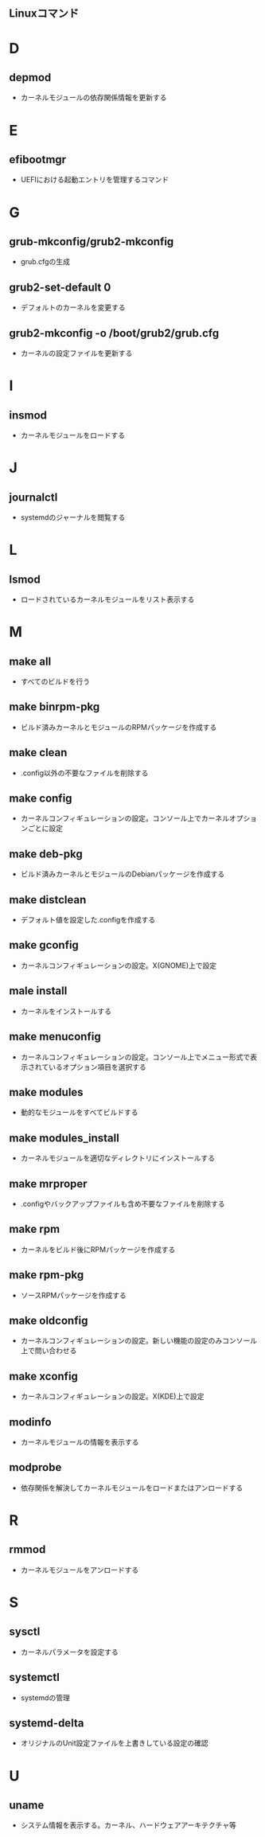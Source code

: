 ## Linuxコマンド

# D #
## depmod
- カーネルモジュールの依存関係情報を更新する

# E #
## efibootmgr
- UEFIにおける起動エントリを管理するコマンド

# G #
## grub-mkconfig/grub2-mkconfig
- grub.cfgの生成

## grub2-set-default 0
- デフォルトのカーネルを変更する

## grub2-mkconfig -o /boot/grub2/grub.cfg
- カーネルの設定ファイルを更新する

# I #
## insmod
- カーネルモジュールをロードする

# J #
## journalctl
- systemdのジャーナルを閲覧する

# L #
## lsmod
- ロードされているカーネルモジュールをリスト表示する

# M #
## make all
- すべてのビルドを行う

## make binrpm-pkg
- ビルド済みカーネルとモジュールのRPMパッケージを作成する

## make clean
- .config以外の不要なファイルを削除する

## make config
- カーネルコンフィギュレーションの設定。コンソール上でカーネルオプションごとに設定

## make deb-pkg
- ビルド済みカーネルとモジュールのDebianパッケージを作成する

## make distclean
- デフォルト値を設定した.configを作成する

## make gconfig
- カーネルコンフィギュレーションの設定。X(GNOME)上で設定

## male install
- カーネルをインストールする

## make menuconfig
- カーネルコンフィギュレーションの設定。コンソール上でメニュー形式で表示されているオプション項目を選択する

## make modules
- 動的なモジュールをすべてビルドする

## make modules_install
- カーネルモジュールを適切なディレクトリにインストールする

## make mrproper
- .configやバックアップファイルも含め不要なファイルを削除する

## make rpm
- カーネルをビルド後にRPMパッケージを作成する

## make rpm-pkg
- ソースRPMパッケージを作成する

## make oldconfig
- カーネルコンフィギュレーションの設定。新しい機能の設定のみコンソール上で問い合わせる

## make xconfig
- カーネルコンフィギュレーションの設定。X(KDE)上で設定

## modinfo
- カーネルモジュールの情報を表示する

## modprobe
- 依存関係を解決してカーネルモジュールをロードまたはアンロードする

# R #
## rmmod
- カーネルモジュールをアンロードする

# S #
## sysctl
- カーネルパラメータを設定する

## systemctl
- systemdの管理

## systemd-delta
- オリジナルのUnit設定ファイルを上書きしている設定の確認

# U #
## uname
- システム情報を表示する。カーネル、ハードウェアアーキテクチャ等